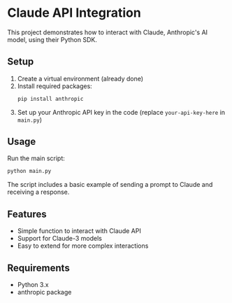 # Claude API Integration

This project demonstrates how to interact with Claude, Anthropic's AI model, using their Python SDK.

## Setup

1. Create a virtual environment (already done)
2. Install required packages:
   ```bash
   pip install anthropic
   ```
3. Set up your Anthropic API key in the code (replace `your-api-key-here` in `main.py`)

## Usage

Run the main script:
```bash
python main.py
```

The script includes a basic example of sending a prompt to Claude and receiving a response.

## Features

- Simple function to interact with Claude API
- Support for Claude-3 models
- Easy to extend for more complex interactions

## Requirements

- Python 3.x
- anthropic package

